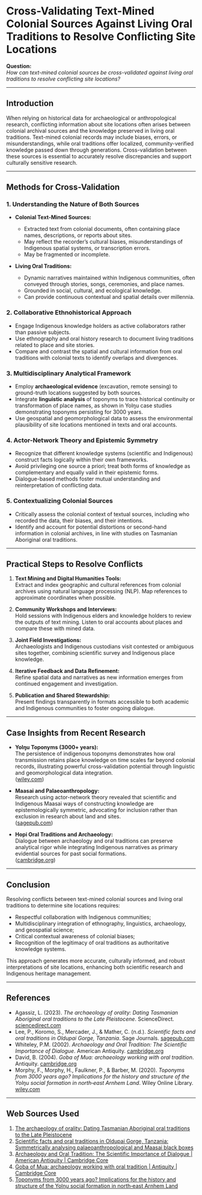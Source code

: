 # Cross-Validating Text-Mined Colonial Sources Against Living Oral Traditions to Resolve Conflicting Site Locations

**Question:**  
*How can text-mined colonial sources be cross-validated against living oral traditions to resolve conflicting site locations?*

---

## Introduction

When relying on historical data for archaeological or anthropological research, conflicting information about site locations often arises between colonial archival sources and the knowledge preserved in living oral traditions. Text-mined colonial records may include biases, errors, or misunderstandings, while oral traditions offer localized, community-verified knowledge passed down through generations. Cross-validation between these sources is essential to accurately resolve discrepancies and support culturally sensitive research.

---

## Methods for Cross-Validation

### 1. Understanding the Nature of Both Sources

- **Colonial Text-Mined Sources:**  
  - Extracted text from colonial documents, often containing place names, descriptions, or reports about sites.  
  - May reflect the recorder’s cultural biases, misunderstandings of Indigenous spatial systems, or transcription errors.  
  - May be fragmented or incomplete.

- **Living Oral Traditions:**  
  - Dynamic narratives maintained within Indigenous communities, often conveyed through stories, songs, ceremonies, and place names.  
  - Grounded in social, cultural, and ecological knowledge.  
  - Can provide continuous contextual and spatial details over millennia.

### 2. Collaborative Ethnohistorical Approach

- Engage Indigenous knowledge holders as active collaborators rather than passive subjects.  
- Use ethnography and oral history research to document living traditions related to place and site stories.  
- Compare and contrast the spatial and cultural information from oral traditions with colonial texts to identify overlaps and divergences.

### 3. Multidisciplinary Analytical Framework

- Employ **archaeological evidence** (excavation, remote sensing) to ground-truth locations suggested by both sources.  
- Integrate **linguistic analysis** of toponyms to trace historical continuity or transformation of place names, as shown in Yolŋu case studies demonstrating toponyms persisting for 3000 years.  
- Use geospatial and geomorphological data to assess the environmental plausibility of site locations mentioned in texts and oral accounts.

### 4. Actor-Network Theory and Epistemic Symmetry

- Recognize that different knowledge systems (scientific and Indigenous) construct facts logically within their own frameworks.  
- Avoid privileging one source a priori; treat both forms of knowledge as complementary and equally valid in their epistemic forms.  
- Dialogue-based methods foster mutual understanding and reinterpretation of conflicting data.

### 5. Contextualizing Colonial Sources

- Critically assess the colonial context of textual sources, including who recorded the data, their biases, and their intentions.  
- Identify and account for potential distortions or second-hand information in colonial archives, in line with studies on Tasmanian Aboriginal oral traditions.

---

## Practical Steps to Resolve Conflicts

1. **Text Mining and Digital Humanities Tools:**  
   Extract and index geographic and cultural references from colonial archives using natural language processing (NLP). Map references to approximate coordinates when possible.

2. **Community Workshops and Interviews:**  
   Hold sessions with Indigenous elders and knowledge holders to review the outputs of text mining. Listen to oral accounts about places and compare these with mined data.

3. **Joint Field Investigations:**  
   Archaeologists and Indigenous custodians visit contested or ambiguous sites together, combining scientific survey and Indigenous place knowledge.

4. **Iterative Feedback and Data Refinement:**  
   Refine spatial data and narratives as new information emerges from continued engagement and investigation.

5. **Publication and Shared Stewardship:**  
   Present findings transparently in formats accessible to both academic and Indigenous communities to foster ongoing dialogue.

---

## Case Insights from Recent Research

- **Yolŋu Toponyms (3000+ years):**  
  The persistence of indigenous toponyms demonstrates how oral transmission retains place knowledge on time scales far beyond colonial records, illustrating powerful cross-validation potential through linguistic and geomorphological data integration.  
  ([wiley.com](https://onlinelibrary.wiley.com/doi/10.1002/arco.5213))

- **Maasai and Palaeoanthropology:**  
  Research using actor-network theory revealed that scientific and Indigenous Maasai ways of constructing knowledge are epistemologically symmetric, advocating for inclusion rather than exclusion in research about land and sites.  
  ([sagepub.com](https://journals.sagepub.com/doi/10.1177/0539018419830333))

- **Hopi Oral Traditions and Archaeology:**  
  Dialogue between archaeology and oral traditions can preserve analytical rigor while integrating Indigenous narratives as primary evidential sources for past social formations.  
  ([cambridge.org](https://www.cambridge.org/core/journals/american-antiquity/article/abs/archaeology-and-oral-tradition-the-scientific-importance-of-dialogue/D7C20956B3FB216D7148F85BBD5627CB))

---

## Conclusion

Resolving conflicts between text-mined colonial sources and living oral traditions to determine site locations requires:

- Respectful collaboration with Indigenous communities;
- Multidisciplinary integration of ethnography, linguistics, archaeology, and geospatial science;
- Critical contextual awareness of colonial biases;
- Recognition of the legitimacy of oral traditions as authoritative knowledge systems.

This approach generates more accurate, culturally informed, and robust interpretations of site locations, enhancing both scientific research and Indigenous heritage management.

---

## References

- Agassiz, L. (2023). *The archaeology of orality: Dating Tasmanian Aboriginal oral traditions to the Late Pleistocene*. ScienceDirect. [sciencedirect.com](https://www.sciencedirect.com/science/article/pii/S0305440323000997)  
- Lee, P., Koromo, S., Mercader, J., & Mather, C. (n.d.). *Scientific facts and oral traditions in Oldupai Gorge, Tanzania*. Sage Journals. [sagepub.com](https://journals.sagepub.com/doi/10.1177/0539018419830333)  
- Whiteley, P.M. (2002). *Archaeology and Oral Tradition: The Scientific Importance of Dialogue*. American Antiquity. [cambridge.org](https://www.cambridge.org/core/journals/american-antiquity/article/abs/archaeology-and-oral-tradition-the-scientific-importance-of-dialogue/D7C20956B3FB216D7148F85BBD5627CB)  
- David, B. (2004). *Goba of Mua: archaeology working with oral tradition*. Antiquity. [cambridge.org](https://www.cambridge.org/core/journals/antiquity/article/abs/goba-of-mua-archaeology-working-with-oral-tradition/B2FE0AEA096FD5D6489A5F7B9331EDCC)  
- Morphy, F., Morphy, H., Faulkner, P., & Barber, M. (2020). *Toponyms from 3000 years ago? Implications for the history and structure of the Yolŋu social formation in north‐east Arnhem Land*. Wiley Online Library. [wiley.com](https://onlinelibrary.wiley.com/doi/10.1002/arco.5213)

---
## Web Sources Used

1. [The archaeology of orality: Dating Tasmanian Aboriginal oral traditions to the Late Pleistocene](https://www.sciencedirect.com/science/article/pii/S0305440323000997)
2. [Scientific facts and oral traditions in Oldupai Gorge, Tanzania: Symmetrically analysing palaeoanthropological and Maasai black boxes](https://journals.sagepub.com/doi/10.1177/0539018419830333)
3. [Archaeology and Oral Tradition: The Scientific Importance of Dialogue | American Antiquity | Cambridge Core](https://www.cambridge.org/core/journals/american-antiquity/article/abs/archaeology-and-oral-tradition-the-scientific-importance-of-dialogue/D7C20956B3FB216D7148F85BBD5627CB)
4. [Goba of Mua: archaeology working with oral tradition | Antiquity | Cambridge Core](https://www.cambridge.org/core/journals/antiquity/article/abs/goba-of-mua-archaeology-working-with-oral-tradition/B2FE0AEA096FD5D6489A5F7B9331EDCC)
5. [Toponyms from 3000 years ago? Implications for the history and structure of the Yolŋu social formation in north‐east Arnhem Land](https://onlinelibrary.wiley.com/doi/10.1002/arco.5213)

